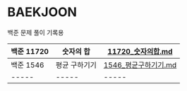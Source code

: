 # BAEKJOON
백준 문제 풀이 기록용

| 백준 11720 | 숫자의 합 | [11720_숫자의합.md](11720_숫자의합.md) |
|-----|-----|-----|
| 백준 1546 | 평균 구하기기 | [1546_평균구하기기.md](1546_평균구하기기.md) |
|-----|-----|-----|
